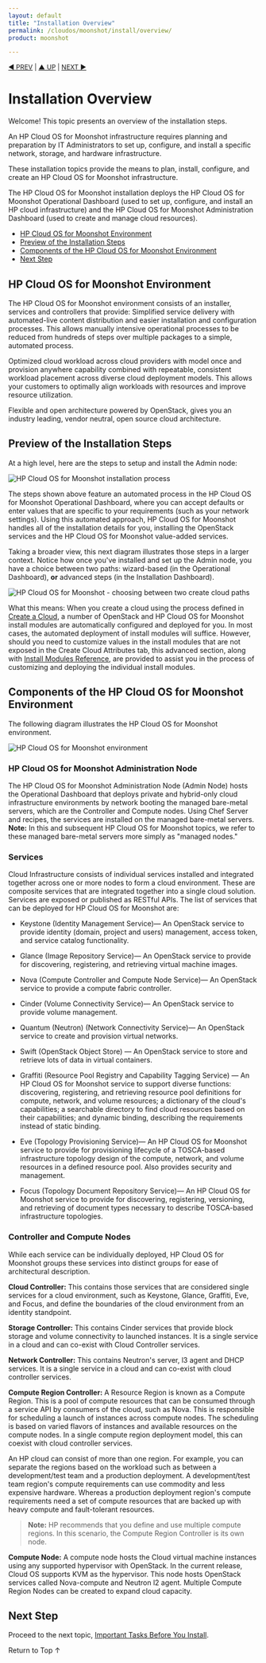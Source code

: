 ```yaml
---
layout: default
title: "Installation Overview"
permalink: /cloudos/moonshot/install/overview/
product: moonshot

---
```



<script>

function PageRefresh {
onLoad="window.refresh"
}

PageRefresh();

</script>


<p style="font-size: small;"> <a href="/cloudos/moonshot/install/">&#9664; PREV</a> | <a href="/cloudos/moonshot/install/">&#9650; UP</a> | <a href="/cloudos/moonshot/install/before-you-install/">NEXT &#9654;</a> </p>

# Installation Overview

Welcome! This topic presents an overview of the installation steps.  

An HP Cloud OS for Moonshot infrastructure requires planning and preparation by IT Administrators to set up,
configure, and install a specific network, storage, and hardware infrastructure. 

These installation topics provide the means to plan, install, configure, and create an HP Cloud OS for Moonshot infrastructure.

The HP Cloud OS for Moonshot installation deploys the HP Cloud OS for Moonshot Operational Dashboard (used to set up,
configure, and install an HP cloud infrastructure) and the HP Cloud OS for Moonshot Administration Dashboard
(used to create and manage cloud resources).

* [HP Cloud OS for Moonshot Environment](#hp-cloud-os-for-moonshot-environment)
* [Preview of the Installation Steps](#preview-of-the-installation-steps)
* [Components of the HP Cloud OS for Moonshot Environment](#components-of-the-hp-cloud-os-for-moonshot-environment)
* [Next Step](#next-step)

## HP Cloud OS for Moonshot Environment

The HP Cloud OS for Moonshot environment consists of an installer, services and controllers that provide:
Simplified service delivery with automated-live content distribution and easier installation and
configuration processes. This allows manually intensive operational processes to be reduced from
hundreds of steps over multiple packages to a simple, automated process.

Optimized cloud workload across cloud providers with model once and provision anywhere
capability combined with repeatable, consistent workload placement across diverse cloud
deployment models. This allows your customers to optimally align workloads with resources and
improve resource utilization.

Flexible and open architecture powered by OpenStack, gives you an industry leading, vendor
neutral, open source cloud architecture.

## Preview of the Installation Steps

At a high level, here are the steps to setup and install the Admin node:

<img src="media/cloudos-install-process.png" title="HP Cloud OS for Moonshot installation process" /> 

The steps shown above feature an automated process in the HP Cloud OS for Moonshot Operational Dashboard, where you can accept defaults or enter values that are specific to your requirements (such as your network settings). Using 
this automated approach, HP Cloud OS for Moonshot handles all of the installation details for you, installing the OpenStack services and the HP Cloud OS for Moonshot value-added services.

Taking a broader view, this next diagram illustrates those steps in a larger context. 
Notice how once you've installed and set up the Admin node, you have a choice between two paths: wizard-based (in the Operational Dashboard), **or** advanced steps (in the Installation Dashboard).

<img src="media/cloudos-create-cloud-paths.png" title="HP Cloud OS for Moonshot - choosing between two create cloud paths" /> 

What this means: When you create a cloud using the process defined in [Create a Cloud](/cloudos/moonshot/install/create-cloud/), a number of OpenStack and HP Cloud OS for Moonshot 
install modules are automatically configured and deployed for you. In most cases, the automated deployment of install modules will suffice. 
However, should you need to customize values in the install modules that are not exposed in the Create Cloud Attributes tab, 
this advanced section, along with [Install Modules Reference](/cloudos/moonshot/install/install-modules-reference/), are provided to assist 
you in the process of customizing and deploying the individual install modules.  

## Components of the HP Cloud OS for Moonshot Environment

The following diagram illustrates the HP Cloud OS for Moonshot environment.

<img src="media/cloudos-environment.png" title="HP Cloud OS for Moonshot environment" /> 

### HP Cloud OS for Moonshot Administration Node

The HP Cloud OS for Moonshot Administration Node (Admin Node) hosts the Operational Dashboard that deploys
private and hybrid-only cloud infrastructure environments by network booting the managed bare-metal
servers, which are the Controller and Compute nodes. Using Chef Server and recipes,
the services are installed on the managed bare-metal servers. **Note:** In this and subsequent HP Cloud OS for Moonshot topics, 
we refer to these managed bare-metal servers more simply as "managed nodes."

### Services

Cloud Infrastructure consists of individual services installed and integrated together across one or
more nodes to form a cloud environment. These are composite services that are integrated
together into a single cloud solution. Services are exposed or published as RESTful APIs.
The list of services that can be deployed for HP Cloud OS for Moonshot are:

* Keystone (Identity Management Service)&mdash; An OpenStack service to provide identity (domain,
project and users) management, access token, and service catalog functionality.

* Glance (Image Repository Service)&mdash; An OpenStack service to provide for discovering,
registering, and retrieving virtual machine images.

* Nova (Compute Controller and Compute Node Service)&mdash; An OpenStack service to provide a
compute fabric controller.

* Cinder (Volume Connectivity Service)&mdash; An OpenStack service to provide volume management.

* Quantum (Neutron) (Network Connectivity Service)&mdash; An OpenStack service to create and provision virtual networks.

* Swift (OpenStack Object Store) &mdash; An OpenStack service to store and retrieve lots of data in virtual containers.  

* Graffiti (Resource Pool Registry and Capability Tagging Service) &mdash; An HP Cloud OS for Moonshot service to support
diverse functions: discovering, registering, and retrieving resource pool definitions for compute, network, and volume resources; 
a dictionary of the cloud's capabilities; a searchable directory to find cloud resources based on their capabilities; and 
dynamic binding, describing the requirements instead of static binding.  

* Eve (Topology Provisioning Service)&mdash; An HP Cloud OS for Moonshot service to provide for provisioning lifecycle
of a TOSCA-based infrastructure topology design of the compute, network, and volume resources
in a defined resource pool. Also provides security and management.

* Focus (Topology Document Repository Service)&mdash; An HP Cloud OS for Moonshot service to provide for
discovering, registering, versioning, and retrieving of document types necessary to describe
TOSCA-based infrastructure topologies.

### Controller and Compute Nodes

While each service can be individually deployed, HP Cloud OS for Moonshot groups these services into distinct
groups for ease of architectural description.

**Cloud Controller:** This contains those services that are considered single services for a cloud
environment, such as Keystone, Glance, Graffiti, Eve, and Focus, and define the boundaries of the
cloud environment from an identity standpoint.

**Storage Controller:** This contains Cinder services that provide block storage and volume
connectivity to launched instances. It is a single service in a cloud and can co-exist with Cloud
Controller services.

**Network Controller:** This contains Neutron's server, l3 agent and DHCP services. It is a single
service in a cloud and can co-exist with cloud controller services.

**Compute Region Controller:** A Resource Region is known as a Compute Region. This is a pool
of compute resources that can be consumed through a service API by consumers of the cloud,
such as Nova. This is responsible for scheduling a launch of instances across compute nodes. The
scheduling is based on varied flavors of instances and available resources on the compute nodes.
In a single compute region deployment model, this can coexist with cloud controller services.

An HP cloud can consist of more than one region. For example, you can separate the regions based
on the workload such as between a development/test team and a production deployment. A
development/test team region's compute requirements can use commodity and less expensive
hardware. Whereas a production deployment region's compute requirements need a set of compute
resources that are backed up with heavy compute and fault-tolerant resources.

> **Note:** HP recommends that you define and use multiple compute regions. In this scenario, the Compute Region Controller is its own node.

**Compute Node:** A compute node hosts the Cloud virtual machine instances using any supported hypervisor with OpenStack. In the current release, Cloud OS supports KVM as the hypervisor.
This node hosts OpenStack services called Nova-compute and Neutron l2 agent. Multiple Compute Region Nodes can be created to expand cloud capacity. 

## Next Step

Proceed to the next topic, [Important Tasks Before You Install](/cloudos/moonshot/install/before-you-install/). 

<a href="#top" style="padding:14px 0px 14px 0px; text-decoration: none;"> Return to Top &#8593; </a>


